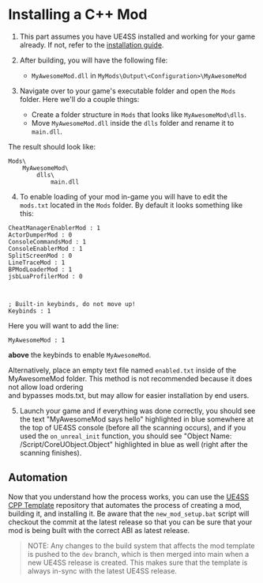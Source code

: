# Installing a C++ Mod

1. This part assumes you have UE4SS installed and working for your game already. If not, refer to the [installation guide](../installation-guide.md). 

2. After building, you will have the following file:
    - `MyAwesomeMod.dll` in `MyMods\Output\<Configuration>\MyAwesomeMod`
    
3. Navigate over to your game's executable folder and open the `Mods` folder. Here we'll do a couple things:  
    - Create a folder structure in `Mods` that looks like `MyAwesomeMod\dlls`. 
    - Move `MyAwesomeMod.dll` inside the `dlls` folder and rename it to `main.dll`.

The result should look like:
```
Mods\
    MyAwesomeMod\
        dlls\
            main.dll
```    

4. To enable loading of your mod in-game you will have to edit the `mods.txt` located in the `Mods` folder. By default it looks something like this:
```
CheatManagerEnablerMod : 1
ActorDumperMod : 0
ConsoleCommandsMod : 1
ConsoleEnablerMod : 1
SplitScreenMod : 0
LineTraceMod : 1
BPModLoaderMod : 1
jsbLuaProfilerMod : 0



; Built-in keybinds, do not move up!
Keybinds : 1
```

Here you will want to add the line: 
```
MyAwesomeMod : 1
```
**above** the keybinds to enable `MyAwesomeMod`.

Alternatively, place an empty text file named `enabled.txt` inside of the MyAwesomeMod folder.  This method is not recommended because it does not allow load ordering  
and bypasses mods.txt, but may allow for easier installation by end users.

5. Launch your game and if everything was done correctly, you should see the text "MyAwesomeMod says hello" highlighted in blue somewhere at the top of UE4SS console (before all the scanning occurs), and if you used the `on_unreal_init` function, you should see "Object Name: /Script/CoreUObject.Object" highlighted in blue as well (right after the scanning finishes).

## Automation

Now that you understand how the process works, you can use the [UE4SS CPP Template](https://github.com/UE4SS-RE/UE4SSCPPTemplate) repository that automates the process of creating a mod, building it, and installing it. Be aware that the `new_mod_setup.bat` script will checkout the commit at the latest release so that you can be sure that your mod is being built with the correct ABI as latest release. 

> NOTE: Any changes to the build system that affects the mod template is pushed to the `dev` branch, which is then merged into main when a new UE4SS release is created. This makes sure that the template is always in-sync with the latest UE4SS release.